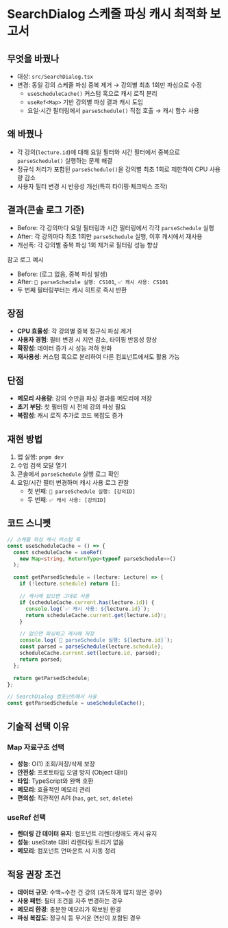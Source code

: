 # SearchDialog 스케줄 파싱 캐시 최적화 보고서

## 무엇을 바꿨나

- 대상: `src/SearchDialog.tsx`
- 변경: 동일 강의 스케줄 파싱 중복 제거 → 강의별 최초 1회만 파싱으로 수정
  - `useScheduleCache()` 커스텀 훅으로 캐시 로직 분리
  - `useRef<Map>` 기반 강의별 파싱 결과 캐시 도입
  - 요일·시간 필터링에서 `parseSchedule()` 직접 호출 → 캐시 함수 사용

## 왜 바꿨나

- 각 강의(`lecture.id`)에 대해 요일 필터와 시간 필터에서 중복으로 `parseSchedule()` 실행하는 문제 해결
- 정규식 처리가 포함된 `parseSchedule()`을 강의별 최초 1회로 제한하여 CPU 사용량 감소
- 사용자 필터 변경 시 반응성 개선(특히 타이핑·체크박스 조작)

## 결과(콘솔 로그 기준)

- Before: 각 강의마다 요일 필터링과 시간 필터링에서 각각 `parseSchedule` 실행
- After: 각 강의마다 최초 1회만 `parseSchedule` 실행, 이후 캐시에서 재사용
- 개선폭: 각 강의별 중복 파싱 1회 제거로 필터링 성능 향상

참고 로그 예시

- Before: (로그 없음, 중복 파싱 발생)
- After: `🔄 parseSchedule 실행: CS101`, `✅ 캐시 사용: CS101`
- 두 번째 필터링부터는 캐시 히트로 즉시 반환

## 장점

- **CPU 효율성**: 각 강의별 중복 정규식 파싱 제거
- **사용자 경험**: 필터 변경 시 지연 감소, 타이핑 반응성 향상
- **확장성**: 데이터 증가 시 성능 저하 완화
- **재사용성**: 커스텀 훅으로 분리하여 다른 컴포넌트에서도 활용 가능

## 단점

- **메모리 사용량**: 강의 수만큼 파싱 결과를 메모리에 저장
- **초기 부담**: 첫 필터링 시 전체 강의 파싱 필요
- **복잡성**: 캐시 로직 추가로 코드 복잡도 증가

## 재현 방법

1. 앱 실행: `pnpm dev`
2. 수업 검색 모달 열기
3. 콘솔에서 `parseSchedule` 실행 로그 확인
4. 요일/시간 필터 변경하며 캐시 사용 로그 관찰
   - 첫 번째: `🔄 parseSchedule 실행: [강의ID]`
   - 두 번째: `✅ 캐시 사용: [강의ID]`

## 코드 스니펫

```ts
// 스케줄 파싱 캐시 커스텀 훅
const useScheduleCache = () => {
  const scheduleCache = useRef(
    new Map<string, ReturnType<typeof parseSchedule>>()
  );

  const getParsedSchedule = (lecture: Lecture) => {
    if (!lecture.schedule) return [];

    // 캐시에 있으면 그대로 사용
    if (scheduleCache.current.has(lecture.id)) {
      console.log(`✅ 캐시 사용: ${lecture.id}`);
      return scheduleCache.current.get(lecture.id)!;
    }

    // 없으면 파싱하고 캐시에 저장
    console.log(`🔄 parseSchedule 실행: ${lecture.id}`);
    const parsed = parseSchedule(lecture.schedule);
    scheduleCache.current.set(lecture.id, parsed);
    return parsed;
  };

  return getParsedSchedule;
};

// SearchDialog 컴포넌트에서 사용
const getParsedSchedule = useScheduleCache();
```

## 기술적 선택 이유

### Map 자료구조 선택

- **성능**: O(1) 조회/저장/삭제 보장
- **안전성**: 프로토타입 오염 방지 (Object 대비)
- **타입**: TypeScript와 완벽 호환
- **메모리**: 효율적인 메모리 관리
- **편의성**: 직관적인 API (`has`, `get`, `set`, `delete`)

### useRef 선택

- **렌더링 간 데이터 유지**: 컴포넌트 리렌더링에도 캐시 유지
- **성능**: useState 대비 리렌더링 트리거 없음
- **메모리**: 컴포넌트 언마운트 시 자동 정리

## 적용 권장 조건

- **데이터 규모**: 수백~수천 건 강의 (과도하게 많지 않은 경우)
- **사용 패턴**: 필터 조건을 자주 변경하는 경우
- **메모리 환경**: 충분한 메모리가 확보된 환경
- **파싱 복잡도**: 정규식 등 무거운 연산이 포함된 경우

